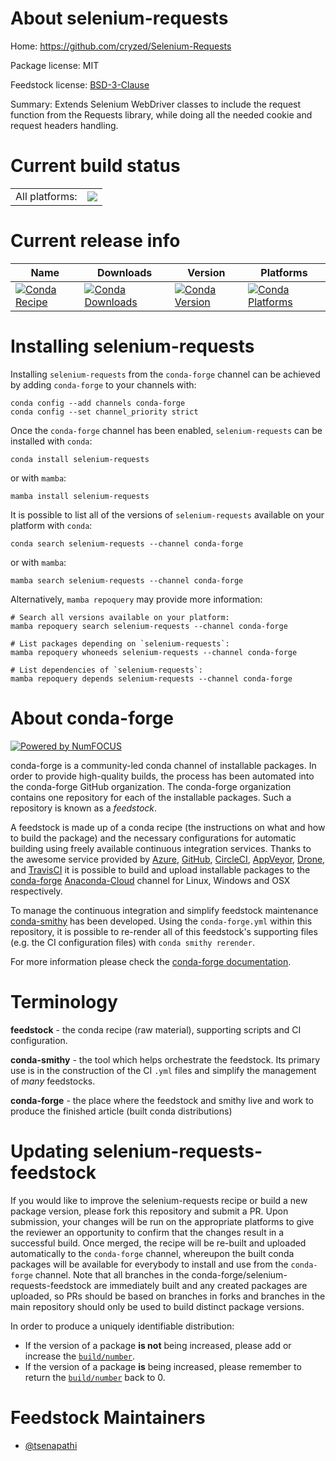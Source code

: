 About selenium-requests
=======================

Home: https://github.com/cryzed/Selenium-Requests

Package license: MIT

Feedstock license: [BSD-3-Clause](https://github.com/conda-forge/selenium-requests-feedstock/blob/main/LICENSE.txt)

Summary: Extends Selenium WebDriver classes to include the request function from the Requests library, while doing all the needed cookie and request headers handling.

Current build status
====================


<table><tr><td>All platforms:</td>
    <td>
      <a href="https://dev.azure.com/conda-forge/feedstock-builds/_build/latest?definitionId=6673&branchName=main">
        <img src="https://dev.azure.com/conda-forge/feedstock-builds/_apis/build/status/selenium-requests-feedstock?branchName=main">
      </a>
    </td>
  </tr>
</table>

Current release info
====================

| Name | Downloads | Version | Platforms |
| --- | --- | --- | --- |
| [![Conda Recipe](https://img.shields.io/badge/recipe-selenium--requests-green.svg)](https://anaconda.org/conda-forge/selenium-requests) | [![Conda Downloads](https://img.shields.io/conda/dn/conda-forge/selenium-requests.svg)](https://anaconda.org/conda-forge/selenium-requests) | [![Conda Version](https://img.shields.io/conda/vn/conda-forge/selenium-requests.svg)](https://anaconda.org/conda-forge/selenium-requests) | [![Conda Platforms](https://img.shields.io/conda/pn/conda-forge/selenium-requests.svg)](https://anaconda.org/conda-forge/selenium-requests) |

Installing selenium-requests
============================

Installing `selenium-requests` from the `conda-forge` channel can be achieved by adding `conda-forge` to your channels with:

```
conda config --add channels conda-forge
conda config --set channel_priority strict
```

Once the `conda-forge` channel has been enabled, `selenium-requests` can be installed with `conda`:

```
conda install selenium-requests
```

or with `mamba`:

```
mamba install selenium-requests
```

It is possible to list all of the versions of `selenium-requests` available on your platform with `conda`:

```
conda search selenium-requests --channel conda-forge
```

or with `mamba`:

```
mamba search selenium-requests --channel conda-forge
```

Alternatively, `mamba repoquery` may provide more information:

```
# Search all versions available on your platform:
mamba repoquery search selenium-requests --channel conda-forge

# List packages depending on `selenium-requests`:
mamba repoquery whoneeds selenium-requests --channel conda-forge

# List dependencies of `selenium-requests`:
mamba repoquery depends selenium-requests --channel conda-forge
```


About conda-forge
=================

[![Powered by
NumFOCUS](https://img.shields.io/badge/powered%20by-NumFOCUS-orange.svg?style=flat&colorA=E1523D&colorB=007D8A)](https://numfocus.org)

conda-forge is a community-led conda channel of installable packages.
In order to provide high-quality builds, the process has been automated into the
conda-forge GitHub organization. The conda-forge organization contains one repository
for each of the installable packages. Such a repository is known as a *feedstock*.

A feedstock is made up of a conda recipe (the instructions on what and how to build
the package) and the necessary configurations for automatic building using freely
available continuous integration services. Thanks to the awesome service provided by
[Azure](https://azure.microsoft.com/en-us/services/devops/), [GitHub](https://github.com/),
[CircleCI](https://circleci.com/), [AppVeyor](https://www.appveyor.com/),
[Drone](https://cloud.drone.io/welcome), and [TravisCI](https://travis-ci.com/)
it is possible to build and upload installable packages to the
[conda-forge](https://anaconda.org/conda-forge) [Anaconda-Cloud](https://anaconda.org/)
channel for Linux, Windows and OSX respectively.

To manage the continuous integration and simplify feedstock maintenance
[conda-smithy](https://github.com/conda-forge/conda-smithy) has been developed.
Using the ``conda-forge.yml`` within this repository, it is possible to re-render all of
this feedstock's supporting files (e.g. the CI configuration files) with ``conda smithy rerender``.

For more information please check the [conda-forge documentation](https://conda-forge.org/docs/).

Terminology
===========

**feedstock** - the conda recipe (raw material), supporting scripts and CI configuration.

**conda-smithy** - the tool which helps orchestrate the feedstock.
                   Its primary use is in the construction of the CI ``.yml`` files
                   and simplify the management of *many* feedstocks.

**conda-forge** - the place where the feedstock and smithy live and work to
                  produce the finished article (built conda distributions)


Updating selenium-requests-feedstock
====================================

If you would like to improve the selenium-requests recipe or build a new
package version, please fork this repository and submit a PR. Upon submission,
your changes will be run on the appropriate platforms to give the reviewer an
opportunity to confirm that the changes result in a successful build. Once
merged, the recipe will be re-built and uploaded automatically to the
`conda-forge` channel, whereupon the built conda packages will be available for
everybody to install and use from the `conda-forge` channel.
Note that all branches in the conda-forge/selenium-requests-feedstock are
immediately built and any created packages are uploaded, so PRs should be based
on branches in forks and branches in the main repository should only be used to
build distinct package versions.

In order to produce a uniquely identifiable distribution:
 * If the version of a package **is not** being increased, please add or increase
   the [``build/number``](https://docs.conda.io/projects/conda-build/en/latest/resources/define-metadata.html#build-number-and-string).
 * If the version of a package **is** being increased, please remember to return
   the [``build/number``](https://docs.conda.io/projects/conda-build/en/latest/resources/define-metadata.html#build-number-and-string)
   back to 0.

Feedstock Maintainers
=====================

* [@tsenapathi](https://github.com/tsenapathi/)

